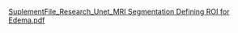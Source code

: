 [SuplementFile_Research_Unet_MRI Segmentation Defining ROI for Edema.pdf](https://github.com/user-attachments/files/17567879/SuplementFile_Research_Unet_MRI.Segmentation.Defining.ROI.for.Edema.pdf)
